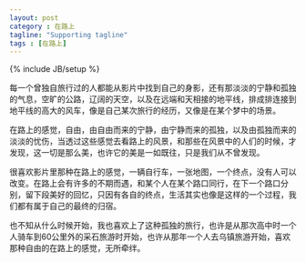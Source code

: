 ```yaml
---
layout: post
category : 在路上
tagline: "Supporting tagline"
tags : [在路上]
---
```

{% include JB/setup %}

每一个曾独自旅行过的人都能从影片中找到自己的身影，还有那淡淡的宁静和孤独的气息，空旷的公路，辽阔的天空，以及在远端和天相接的地平线，排成排连接到地平线的高大的风车，像是自己某次旅行的经历，又像是在某个梦中的场景。

在路上的感觉，自由，由自由而来的宁静，由宁静而来的孤独，以及由孤独而来的淡淡的忧伤，当透过这些感觉去看路上的风景，和那些在风景中的人们的时候，才发现，这一切是那么美，也许它的美是一如既往，只是我们从不曾发现。

很喜欢影片里那种在路上的感觉，一辆自行车，一张地图，一个终点，没有人可以改变。在路上会有许多的不期而遇，和某个人在某个路口同行，在下一个路口分别，留下段美好的回忆，只因有各自的终点，生活其实也像是这样的一个过程，我们都有属于自己的最终的归宿。

也不知从什么时候开始，我也喜欢上了这种孤独的旅行，也许是从那次高中时一个人骑车到60公里外的采石旅游时开始，也许从那年一个人去乌镇旅游开始，喜欢那种自由的在路上的感觉，无所牵绊。

